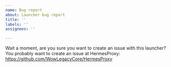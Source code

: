 ```yaml
---
name: Bug report
about: Launcher bug report
title: ''
labels: ''
assignees: ''

---
```


Wait a moment,
are you sure you want to create an issue with this launcher?
You probably want to create an issue at HermesProxy: https://github.com/WowLegacyCore/HermesProxy
